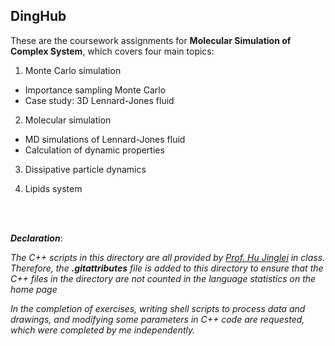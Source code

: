 ## DingHub


These are the coursework assignments for **Molecular Simulation of Complex System**, which covers four main topics:

1. Monte Carlo simulation
- Importance sampling Monte Carlo 
- Case study: 3D Lennard-Jones fluid

2. Molecular simulation
- MD simulations of Lennard-Jones fluid
- Calculation of dynamic properties

3. Dissipative particle dynamics

4. Lipids system


<br>
<br>

***Declaration***:

*The C++ scripts in this directory are all provided by [Prof. Hu Jinglei](https://dii.nju.edu.cn/af/be/c8328a176062/page.htm) in class. Therefore, the **.gitattributes** file is added to this directory to ensure that the C++ files in the directory are not counted in the language statistics on the home page*

*In the completion of exercises, writing shell scripts to process data and drawings, and modifying some parameters in C++ code are requested, which were completed by me independently.*
